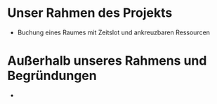 # Unser Rahmen des Projekts

- Buchung eines Raumes mit Zeitslot und ankreuzbaren Ressourcen


# Außerhalb unseres Rahmens und Begründungen

- 